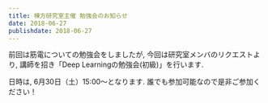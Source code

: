 ```yaml
---
title: 棟方研究室主催 勉強会のお知らせ
date: 2018-06-27
publishdate: 2018-06-27
---
```

前回は筋電についての勉強会をしましたが, 今回は研究室メンバのリクエストより, 講師を招き「Deep Learningの勉強会(初級)」を行います.

日時は, 6月30日（土）15:00～となります.
誰でも参加可能なので是非ご参加ください！